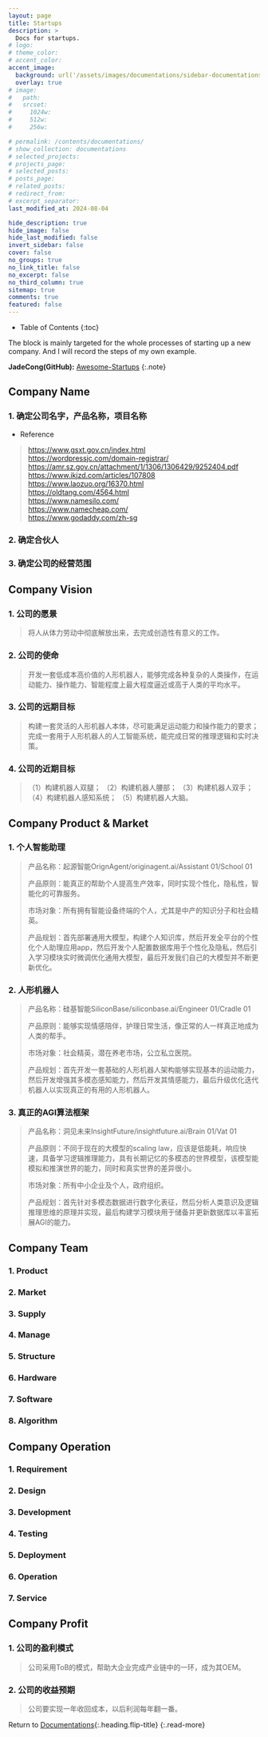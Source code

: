 ```yaml
---
layout: page
title: Startups
description: >
  Docs for startups.
# logo:
# theme_color:
# accent_color:
accent_image:
  background: url('/assets/images/documentations/sidebar-documentations.jpg') center/cover
  overlay: true
# image:
#   path:
#   srcset:
#     1024w:
#     512w:
#     256w:

# permalink: /contents/documentations/
# show_collection: documentations
# selected_projects:
# projects_page:
# selected_posts:
# posts_page:
# related_posts:
# redirect_from:
# excerpt_separator:
last_modified_at: 2024-08-04

hide_description: true
hide_image: false
hide_last_modified: false
invert_sidebar: false
cover: false
no_groups: true
no_link_title: false
no_excerpt: false
no_third_column: true
sitemap: true
comments: true
featured: false
---
```


- Table of Contents
{:toc}

The block is mainly targeted for the whole processes of starting up a new company. And I will record the steps of my own example.

**JadeCong(GitHub):** [Awesome-Startups](https://github.com/JadeCong/Awesome-Startups)
{:.note}

## Company Name

### 1. 确定公司名字，产品名称，项目名称

- Reference
> <https://www.gsxt.gov.cn/index.html><br>
> <https://wordpressjc.com/domain-registrar/><br>
> <https://amr.sz.gov.cn/attachment/1/1306/1306429/9252404.pdf><br>
> <https://www.ikjzd.com/articles/107808><br>
> <https://www.laozuo.org/16370.html><br>
> <https://oldtang.com/4564.html><br>
> <https://www.namesilo.com/><br>
> <https://www.namecheap.com/><br>
> <https://www.godaddy.com/zh-sg><br>

### 2. 确定合伙人

### 3. 确定公司的经营范围

## Company Vision

### 1. 公司的愿景

> 将人从体力劳动中彻底解放出来，去完成创造性有意义的工作。

### 2. 公司的使命

> 开发一套低成本高价值的人形机器人，能够完成各种复杂的人类操作，在运动能力、操作能力、智能程度上最大程度逼近或高于人类的平均水平。

### 3. 公司的远期目标

> 构建一套灵活的人形机器人本体，尽可能满足运动能力和操作能力的要求；完成一套用于人形机器人的人工智能系统，能完成日常的推理逻辑和实时决策。

### 4. 公司的近期目标

> （1）构建机器人双腿；
> （2）构建机器人腰部；
> （3）构建机器人双手；
> （4）构建机器人感知系统；
> （5）构建机器人大脑。

## Company Product & Market

### 1. 个人智能助理

> 产品名称：起源智能OrignAgent/originagent.ai/Assistant 01/School 01
> 
> 产品原则：能真正的帮助个人提高生产效率，同时实现个性化，隐私性，智能化的可靠服务。
> 
> 市场对象：所有拥有智能设备终端的个人，尤其是中产的知识分子和社会精英。
> 
> 产品规划：首先部署通用大模型，构建个人知识库，然后开发全平台的个性化个人助理应用app，然后开发个人配置数据库用于个性化及隐私，然后引入学习模块实时微调优化通用大模型，最后开发我们自己的大模型并不断更新优化。

### 2. 人形机器人

> 产品名称：硅基智能SiliconBase/siliconbase.ai/Engineer 01/Cradle 01
> 
> 产品原则：能够实现情感陪伴，护理日常生活，像正常的人一样真正地成为人类的帮手。
> 
> 市场对象：社会精英，潜在养老市场，公立私立医院。
> 
> 产品规划：首先开发一套基础的人形机器人架构能够实现基本的运动能力，然后开发增强其多模态感知能力，然后开发其情感能力，最后升级优化迭代机器人以实现真正的有用的人形机器人。

### 3. 真正的AGI算法框架

> 产品名称：洞见未来InsightFuture/insightfuture.ai/Brain 01/Vat 01
> 
> 产品原则：不同于现在的大模型的scaling law，应该是低能耗，响应快速，具备学习逻辑推理能力，具有长期记忆的多模态的世界模型，该模型能模拟和推演世界的能力，同时和真实世界的差异很小。
> 
> 市场对象：所有中小企业及个人，政府组织。
> 
> 产品规划：首先针对多模态数据进行数字化表征，然后分析人类意识及逻辑推理思维的原理并实现，最后构建学习模块用于储备并更新数据库以丰富拓展AGI的能力。

## Company Team

### 1. Product

### 2. Market

### 3. Supply

### 4. Manage

### 5. Structure

### 6. Hardware

### 7. Software

### 8. Algorithm

## Company Operation

### 1. Requirement

### 2. Design

### 3. Development

### 4. Testing

### 5. Deployment

### 6. Operation

### 7. Service

## Company Profit

### 1. 公司的盈利模式

> 公司采用ToB的模式，帮助大企业完成产业链中的一环，成为其OEM。

### 2. 公司的收益预期

> 公司要实现一年收回成本，以后利润每年翻一番。

Return to [Documentations](index.md){:.heading.flip-title}
{:.read-more}
